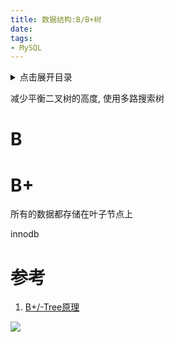 ```yaml
---
title: 数据结构:B/B+树
date:
tags:
- MySQL
---
```

<details>
<summary>点击展开目录</summary>
<!-- TOC -->

- [B](#b)
- [B+](#b)
- [参考](#参考)

<!-- /TOC -->
</details>

减少平衡二叉树的高度, 使用多路搜索树

# B

# B+

所有的数据都存储在叶子节点上

innodb

# 参考

1. [B+/-Tree原理](https://www.cnblogs.com/shijianchuzhenzhi/p/6666537.html)

[![](https://static.segmentfault.com/v-5b1df2a7/global/img/creativecommons-cc.svg)](https://creativecommons.org/licenses/by-nc-nd/4.0/)
